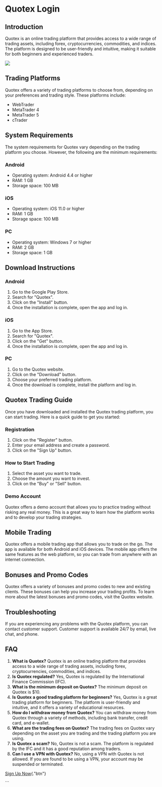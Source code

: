 # Quotex Login

## Introduction

Quotex is an online trading platform that provides access to a wide
range of trading assets, including forex, cryptocurrencies, commodities,
and indices. The platform is designed to be user-friendly and intuitive,
making it suitable for both beginners and experienced traders.

[![](https://static.quotex.io/files/3_en/300_250.jpg)](https://traff.sbs/brokerqxlid)

## Trading Platforms

Quotex offers a variety of trading platforms to choose from, depending
on your preferences and trading style. These platforms include:

-   WebTrader
-   MetaTrader 4
-   MetaTrader 5
-   cTrader

## System Requirements

The system requirements for Quotex vary depending on the trading
platform you choose. However, the following are the minimum
requirements:

### Android

-   Operating system: Android 4.4 or higher
-   RAM: 1 GB
-   Storage space: 100 MB

### iOS

-   Operating system: iOS 11.0 or higher
-   RAM: 1 GB
-   Storage space: 100 MB

### PC

-   Operating system: Windows 7 or higher
-   RAM: 2 GB
-   Storage space: 1 GB

## Download Instructions

### Android

1.  Go to the Google Play Store.
2.  Search for "Quotex".
3.  Click on the "Install" button.
4.  Once the installation is complete, open the app and log in.

### iOS

1.  Go to the App Store.
2.  Search for "Quotex".
3.  Click on the "Get" button.
4.  Once the installation is complete, open the app and log in.

### PC

1.  Go to the Quotex website.
2.  Click on the "Download" button.
3.  Choose your preferred trading platform.
4.  Once the download is complete, install the platform and log in.

## Quotex Trading Guide

Once you have downloaded and installed the Quotex trading platform, you
can start trading. Here is a quick guide to get you started:

### Registration

1.  Click on the "Register" button.
2.  Enter your email address and create a password.
3.  Click on the "Sign Up" button.

### How to Start Trading

1.  Select the asset you want to trade.
2.  Choose the amount you want to invest.
3.  Click on the "Buy" or "Sell" button.

### Demo Account

Quotex offers a demo account that allows you to practice trading without
risking any real money. This is a great way to learn how the platform
works and to develop your trading strategies.

## Mobile Trading

Quotex offers a mobile trading app that allows you to trade on the go.
The app is available for both Android and iOS devices. The mobile app
offers the same features as the web platform, so you can trade from
anywhere with an internet connection.

## Bonuses and Promo Codes

Quotex offers a variety of bonuses and promo codes to new and existing
clients. These bonuses can help you increase your trading profits. To
learn more about the latest bonuses and promo codes, visit the Quotex
website.

## Troubleshooting

If you are experiencing any problems with the Quotex platform, you can
contact customer support. Customer support is available 24/7 by email,
live chat, and phone.

## FAQ

1.  **What is Quotex?** Quotex is an online trading platform that
    provides access to a wide range of trading assets, including forex,
    cryptocurrencies, commodities, and indices.
2.  **Is Quotex regulated?** Yes, Quotex is regulated by the
    International Finance Commission (IFC).
3.  **What is the minimum deposit on Quotex?** The minimum deposit on
    Quotex is \$10.
4.  **Is Quotex a good trading platform for beginners?** Yes, Quotex is
    a great trading platform for beginners. The platform is
    user-friendly and intuitive, and it offers a variety of educational
    resources.
5.  **How do I withdraw money from Quotex?** You can withdraw money from
    Quotex through a variety of methods, including bank transfer, credit
    card, and e-wallet.
6.  **What are the trading fees on Quotex?** The trading fees on Quotex
    vary depending on the asset you are trading and the trading platform
    you are using.
7.  **Is Quotex a scam?** No, Quotex is not a scam. The platform is
    regulated by the IFC and it has a good reputation among traders.
8.  **Can I use a VPN with Quotex?** No, using a VPN with Quotex is not
    allowed. If you are found to be using a VPN, your account may be
    suspended or terminated.

[Sign Up Now](\%22https://traff.sbs/brokerqxsignup\%22){."btn"}

\`\`\`


